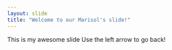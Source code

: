 ```yaml
---
layout: slide
title: "Welcome to our Marisol's slide!"
---
```

This is my awesome slide
Use the left arrow to go back!